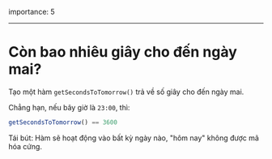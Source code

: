importance: 5

---

# Còn bao nhiêu giây cho đến ngày mai?

Tạo một hàm `getSecondsToTomorrow()` trả về số giây cho đến ngày mai.

Chẳng hạn, nếu bây giờ là `23:00`, thì:

```js
getSecondsToTomorrow() == 3600
```

Tái bút: Hàm sẽ hoạt động vào bất kỳ ngày nào, "hôm nay" không được mã hóa cứng.
